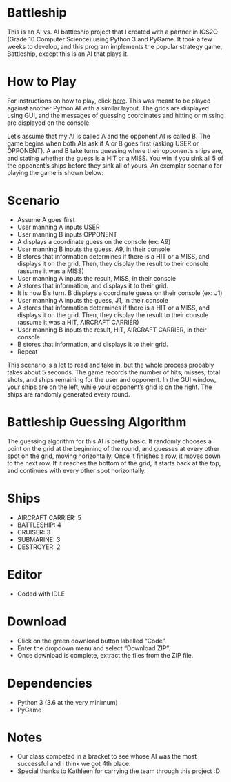 # Battleship
This is an AI vs. AI battleship project that I created with a partner in ICS2O (Grade 10 Computer Science) using Python 3 and PyGame. It took a few weeks to develop, and this program implements the popular strategy game, Battleship, except this is an AI that plays it. 

# How to Play
For instructions on how to play, click [here](https://en.wikipedia.org/wiki/Battleship_(game)). This was meant to be played against another Python AI with a similar layout. The grids are displayed using GUI, and the messages of guessing coordinates and hitting or missing are displayed on the console.

Let’s assume that my AI is called A and the opponent AI is called B. The game begins when both AIs ask if A or B goes first (asking USER or OPPONENT). A and B take turns guessing where their opponent’s ships are, and stating whether the guess is a HIT or a MISS. You win if you sink all 5 of the opponent’s ships before they sink all of yours. An exemplar scenario for playing the game is shown below:

# Scenario
 - Assume A goes first
 - User manning A inputs USER
 - User manning B inputs OPPONENT
 - A displays a coordinate guess on the console (ex: A9)
 - User manning B inputs the guess, A9, in their console
 - B stores that information determines if there is a HIT or a MISS, and displays it on the grid. Then, they display the result to their console (assume it was a MISS)
 - User manning A inputs the result, MISS, in their console
 - A stores that information, and displays it to their grid.
 - It is now B’s turn. B displays a coordinate guess on their console (ex: J1)
 - User manning A inputs the guess, J1, in their console
 - A stores that information determines if there is a HIT or a MISS, and displays it on the grid. Then, they display the result to their console (assume it was a HIT,      AIRCRAFT CARRIER)
 - User manning B inputs the result, HIT, AIRCRAFT CARRIER, in their console
 - B stores that information, and displays it to their grid.
 - Repeat

This scenario is a lot to read and take in, but the whole process probably takes about 5 seconds.  The game records the number of hits, misses, total shots, and ships remaining for the user and opponent. In the GUI window, your ships are on the left, while your opponent’s grid is on the right. The ships are randomly generated every round. 

# Battleship Guessing Algorithm
The guessing algorithm for this AI is pretty basic. It randomly chooses a point on the grid at the beginning of the round, and guesses at every other spot on the grid, moving horizontally. Once it finishes a row, it moves down to the next row. If it reaches the bottom of the grid, it starts back at the top, and continues with every other spot horizontally.

# Ships
 - AIRCRAFT CARRIER: 5
 - BATTLESHIP: 4
 - CRUISER: 3
 - SUBMARINE: 3
 - DESTROYER: 2

# Editor
 - Coded with IDLE

# Download
 - Click on the green download button labelled “Code”.
 - Enter the dropdown menu and select “Download ZIP”.
 - Once download is complete, extract the files from the ZIP file.

# Dependencies
 - Python 3 (3.6 at the very minimum)
 - PyGame

# Notes
 - Our class competed in a bracket to see whose AI was the most successful and I think we got 4th place.
 - Special thanks to Kathleen for carrying the team through this project :D
